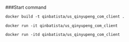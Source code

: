 ###Start command

```dockerfile
docker build -t qinbatista/us_qinyupeng_com_client .
```

```
docker run -it qinbatista/us_qinyupeng_com_client
```

```
docker run -itd qinbatista/us_qinyupeng_com_client
```

